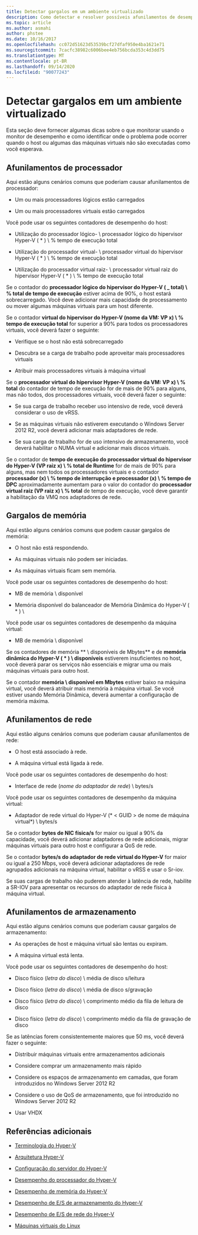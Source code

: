 ```yaml
---
title: Detectar gargalos em um ambiente virtualizado
description: Como detectar e resolver possíveis afunilamentos de desempenho do Hyper-v
ms.topic: article
ms.author: asmahi
author: phstee
ms.date: 10/16/2017
ms.openlocfilehash: cc072d51623d53539bcf27dfaf950e4ba1621e71
ms.sourcegitcommit: 7cacfc38982c6006bee4eb756bcda353c4d3dd75
ms.translationtype: MT
ms.contentlocale: pt-BR
ms.lasthandoff: 09/14/2020
ms.locfileid: "90077243"
---
```

# <a name="detecting-bottlenecks-in-a-virtualized-environment"></a>Detectar gargalos em um ambiente virtualizado

Esta seção deve fornecer algumas dicas sobre o que monitorar usando o monitor de desempenho e como identificar onde o problema pode ocorrer quando o host ou algumas das máquinas virtuais não são executadas como você esperava.

## <a name="processor-bottlenecks"></a>Afunilamentos de processador

Aqui estão alguns cenários comuns que poderiam causar afunilamentos de processador:

-   Um ou mais processadores lógicos estão carregados

-   Um ou mais processadores virtuais estão carregados

Você pode usar os seguintes contadores de desempenho do host:

-   Utilização do processador lógico- \\ processador lógico do hipervisor Hyper-V ( \* ) \\ % tempo de execução total

-   Utilização do processador virtual- \\ processador virtual do hipervisor Hyper-V ( \* ) \\ % tempo de execução total

-   Utilização do processador virtual raiz- \\ processador virtual raiz do hipervisor Hyper-V ( \* ) \\ % tempo de execução total

Se o contador do **processador lógico do hipervisor do Hyper-V ( \_ total) \\ % total de tempo de execução** estiver acima de 90%, o host estará sobrecarregado. Você deve adicionar mais capacidade de processamento ou mover algumas máquinas virtuais para um host diferente.

Se o contador **virtual do hipervisor do Hyper-V (nome da VM: VP x) \\ % tempo de execução total** for superior a 90% para todos os processadores virtuais, você deverá fazer o seguinte:

-   Verifique se o host não está sobrecarregado

-   Descubra se a carga de trabalho pode aproveitar mais processadores virtuais

-   Atribuir mais processadores virtuais à máquina virtual

Se o **processador virtual do hipervisor Hyper-V (nome da VM: VP x) \\ % total** do contador de tempo de execução for de mais de 90% para alguns, mas não todos, dos processadores virtuais, você deverá fazer o seguinte:

-   Se sua carga de trabalho receber uso intensivo de rede, você deverá considerar o uso de vRSS.

-   Se as máquinas virtuais não estiverem executando o Windows Server 2012 R2, você deverá adicionar mais adaptadores de rede.

-   Se sua carga de trabalho for de uso intensivo de armazenamento, você deverá habilitar o NUMA virtual e adicionar mais discos virtuais.

Se o contador de **tempo de execução do processador virtual do hipervisor do Hyper-V (VP raiz x) \\ % total de Runtime** for de mais de 90% para alguns, mas nem todos os processadores virtuais e o contador **processador (x) \\ % tempo de interrupção e processador (x) \\ % tempo de DPC** aproximadamente aumentam para o valor do contador do **processador virtual raiz (VP raiz x) \\ % total** de tempo de execução, você deve garantir a habilitação da VMQ nos adaptadores de rede.

## <a name="memory-bottlenecks"></a>Gargalos de memória

Aqui estão alguns cenários comuns que podem causar gargalos de memória:

-   O host não está respondendo.

-   As máquinas virtuais não podem ser iniciadas.

-   As máquinas virtuais ficam sem memória.

Você pode usar os seguintes contadores de desempenho do host:

-   MB de memória \\ disponível

-   Memória disponível do balanceador de Memória Dinâmica do Hyper-V ( \* ) \\

Você pode usar os seguintes contadores de desempenho da máquina virtual:

-   MB de memória \\ disponível

Se os contadores de memória ** \\ disponíveis de Mbytes** e de **memória dinâmica do Hyper-V ( \* ) \\ disponíveis** estiverem insuficientes no host, você deverá parar os serviços não essenciais e migrar uma ou mais máquinas virtuais para outro host.

Se o contador **memória \\ disponível em Mbytes** estiver baixo na máquina virtual, você deverá atribuir mais memória à máquina virtual. Se você estiver usando Memória Dinâmica, deverá aumentar a configuração de memória máxima.

## <a name="network-bottlenecks"></a>Afunilamentos de rede

Aqui estão alguns cenários comuns que poderiam causar afunilamentos de rede:

-   O host está associado à rede.

-   A máquina virtual está ligada à rede.

Você pode usar os seguintes contadores de desempenho do host:

-   Interface de rede (*nome do adaptador de rede*) \\ bytes/s

Você pode usar os seguintes contadores de desempenho da máquina virtual:

-   Adaptador de rede virtual do Hyper-V (* &lt; GUID &gt; de nome de máquina virtual*) \\ bytes/s

Se o contador **bytes de NIC física/s** for maior ou igual a 90% da capacidade, você deverá adicionar adaptadores de rede adicionais, migrar máquinas virtuais para outro host e configurar a QoS de rede.

Se o contador **bytes/s do adaptador de rede virtual do Hyper-V** for maior ou igual a 250 Mbps, você deverá adicionar adaptadores de rede agrupados adicionais na máquina virtual, habilitar o vRSS e usar o Sr-iov.

Se suas cargas de trabalho não puderem atender à latência de rede, habilite a SR-IOV para apresentar os recursos do adaptador de rede física à máquina virtual.

## <a name="storage-bottlenecks"></a>Afunilamentos de armazenamento

Aqui estão alguns cenários comuns que poderiam causar gargalos de armazenamento:

-   As operações de host e máquina virtual são lentas ou expiram.

-   A máquina virtual está lenta.

Você pode usar os seguintes contadores de desempenho do host:

-   Disco físico (*letra do disco*) \\ média de disco s/leitura

-   Disco físico (*letra do disco*) \\ média de disco s/gravação

-   Disco físico (*letra do disco*) \\ comprimento médio da fila de leitura de disco

-   Disco físico (*letra do disco*) \\ comprimento médio da fila de gravação de disco

Se as latências forem consistentemente maiores que 50 ms, você deverá fazer o seguinte:

-   Distribuir máquinas virtuais entre armazenamentos adicionais

-   Considere comprar um armazenamento mais rápido

-   Considere os espaços de armazenamento em camadas, que foram introduzidos no Windows Server 2012 R2

-   Considere o uso de QoS de armazenamento, que foi introduzido no Windows Server 2012 R2

-   Usar VHDX

## <a name="additional-references"></a>Referências adicionais

-   [Terminologia do Hyper-V](terminology.md)

-   [Arquitetura Hyper-V](architecture.md)

-   [Configuração do servidor do Hyper-V](configuration.md)

-   [Desempenho do processador do Hyper-V](processor-performance.md)

-   [Desempenho de memória do Hyper-V](memory-performance.md)

-   [Desempenho de E/S de armazenamento do Hyper-V](storage-io-performance.md)

-   [Desempenho de E/S de rede do Hyper-V](network-io-performance.md)

-   [Máquinas virtuais do Linux](linux-virtual-machine-considerations.md)
